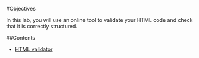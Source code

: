 #Objectives

In this lab, you will use an online tool to validate your HTML code and check that it is correctly structured.

##Contents

- [HTML validator](#/01)



